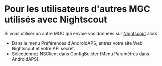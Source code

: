 # Pour les utilisateurs d'autres MGC utilisés avec Nightscout

Si vous utiliser un autre MGC qui envoie vos données sur [Nightscout](https://nightscout.github.io/) alors

-   Dans le menu Préférences d'AndroidAPS, entrez votre site Web Nightscout et votre API secret.
-   Sélectionnez NSClient dans ConfigBuilder (Menu Paramètres dans AndroidAPS).
